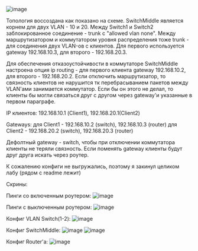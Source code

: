 ![image](https://github.com/what-the-fawk/network/assets/90683415/ab8c8a94-3e17-414b-9629-966946eefb60)

Топология воссоздана как показано на схеме. SwitchMiddle является корнем для двух VLAN - 10 и 20. Между Switch1 и Switch2 заблокированное соединение - trunk с "allowed vlan none". Между маршрутизатором и коммутатором уровня распределения тоже trunk - для соединения двух VLAN-ов с клиентов. Для первого используется gateway 192.168.10.3, для второго - 192.168.20.3.

Для обеспечения отказоустойчивости в коммутаторе SwitchMiddle настроена опция ip routing - для первого клиента gateway 192.168.10.2, для второго - 192.168.20.2. Если отключить маршрутизатор, то связность клиентов не нарушится тк перебрасыванием пакетов между VLAN'ами занимается коммутатор. Если бы он этого не делал, то клиенты бы могли связаться друг с другом через gateway'и указанные в первом параграфе.

IP клиентов: 192.168.10.1 (Client1), 192.168.20.1(Client2)

Gateways:
для Client1 - 192.168.10.2 (switch), 192.168.10.3 (router)
для Client2 - 192.168.20.2 (switch), 192.168.20.3 (router)

Дефолтный gateway - switch, чтобы при отключении коммутатора клиенты не теряли связность. Если поменять gateway клиенты будут друг друга искать через роутер. 

К сожалению конфиги не выгружались, поэтому я закинул целиком лабу (рядом с readme лежит)

Скрины:

Пинги со включенным роутером:
![image](https://github.com/what-the-fawk/network/assets/90683415/64d2d0a9-5758-4a89-a246-bab4347a8f66)

Пинги с выключенным роутером:
![image](https://github.com/what-the-fawk/network/assets/90683415/f0e4ffeb-cfc0-49a8-864e-9d0040cfcaf1)

Конфиг VLAN Switch(1-2):
![image](https://github.com/what-the-fawk/network/assets/90683415/1b70e1b8-3db9-4ba6-b869-1a1ff0199846)

Конфиг SwitchMiddle:
![image](https://github.com/what-the-fawk/network/assets/90683415/533de259-69d8-4429-b666-5b10f7197ae5)
![image](https://github.com/what-the-fawk/network/assets/90683415/32a1b7ee-fb0f-4594-bfa0-bfad4101e058)

Конфиг Router'a:
![image](https://github.com/what-the-fawk/network/assets/90683415/a02736b7-017e-4544-b965-fe7551942526)






